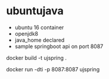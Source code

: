 # ubuntujava
- ubuntu 16 container
- openjdk8 
- java_home declared
- sample springboot api on port 8087


docker build -t ujspring .

docker run -dti -p 8087:8087 ujspring

